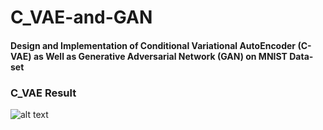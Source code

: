 # C_VAE-and-GAN
#### Design and Implementation of Conditional Variational AutoEncoder (C-VAE) as Well as Generative Adversarial Network (GAN) on MNIST Data-set

### C_VAE Result
![alt text](https://github.com/arshafiee/C_VAE-and-GAN-MNIST/blob/master/CVAE_result.png)
